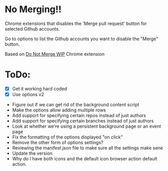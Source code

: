 # No Merging!!

Chrome extensions that disables the 'Merge pull request' button for selected Github accounts.

Go to options to list the Github accounts you want to disable the "Merge" button.

Based on [Do Not Merge WIP](https://github.com/sanemat/do-not-merge-wip-for-github) Chrome extension

# ToDo:
* [x] Get it working hard coded
* [x] Use options v2
* Figure out if we can get rid of the background content script
* Make the options allow adding multiple rows
* Add support for specifying certain repos instead of just authors
* Add support for specifying certain branches instead of just authors
* Look at whether we're using a persistent background page or an event page
* Fix the formatting of the options displayed "on click"
* Remove the other form of options settings?
* Reviewing the manifest.json file to make sure all the settings make sene
* Update the version
* Why do I have both icons and the default icon browser action default action.